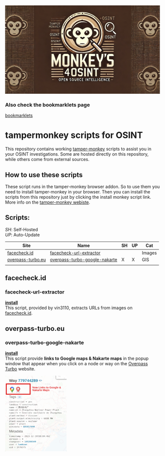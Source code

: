 ![Monkey's 4 OSINT](images/monkey-logo.png)


### Also check the bookmarklets page
[bookmarklets](bookmarklet.md)


# tampermonkey scripts for OSINT
This repository contains working [tamper-monkey](https://www.tampermonkey.net/) scripts to assist you in your OSINT investigations. Some are hosted directly on this repository, while others come from external sources.

## How to use these scripts
These script runs in the tamper-monkey browser addon. So to use them you need to install tamper-monkey in your browser. Then you can install the scripts from this repository just by clicking the install monkey script link.\
More info on the [tamper-monkey webiste](https://www.tampermonkey.net/).

## Scripts:
*SH*: Self-Hosted\
*UP*: Auto-Update

| Site | Name | SH | UP | Cat |
|------|------|-------------|-------------|-----|
| [facecheck.id](https://facecheck.id)              | [facecheck-url-extractor](#facecheck-url-extractor) |   |   | Images |
| [overpass-turbo.eu](https://overpass-turbo.eu)    | [overpass-turbo-google-nakarte](#overpass-turbo.eu)    | X | X | GIS |
|                                                   |                                                     |   |   |      |


## facecheck.id
### facecheck-url-extractor
**[install](https://github.com/vin3110/facecheck.id-results-extractor/raw/refs/heads/main/facecheck-url-extractor-desktop&mobile.user.js)**\
This script, provided by vin3110, extracts URLs from images on [facecheck.id](https://facecheck.id).




## overpass-turbo.eu
### overpass-turbo-google-nakarte
**[install](https://raw.githubusercontent.com/markcla16/tampermonkey-scripts/main/tampermonkey-scripts/overpass-turbo-google-nakarte.user.js)**\
This script provide **links to Google maps & Nakarte maps** in the popup window that appear when you click on a node or way on the [Overpass Turbo](https://overpass-turbo.eu/) website.

![overpass demo](images/overpass-tubo-google-nakarte-example.png)

